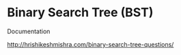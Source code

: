 # Binary Search Tree (BST)

Documentation 

http://hrishikeshmishra.com/binary-search-tree-questions/